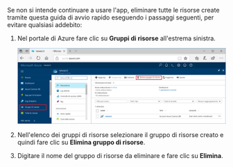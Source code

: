 Se non si intende continuare a usare l'app, eliminare tutte le risorse create tramite questa guida di avvio rapido eseguendo i passaggi seguenti, per evitare qualsiasi addebito:

1. Nel portale di Azure fare clic su **Gruppi di risorse** all'estrema sinistra.  

   ![Metriche nel portale di Azure](./media/cosmos-db-delete-resource-group/delete-resources.png)

2. Nell'elenco dei gruppi di risorse selezionare il gruppo di risorse creato e quindi fare clic su **Elimina gruppo di risorse**.

3. Digitare il nome del gruppo di risorse da eliminare e fare clic su **Elimina**.

